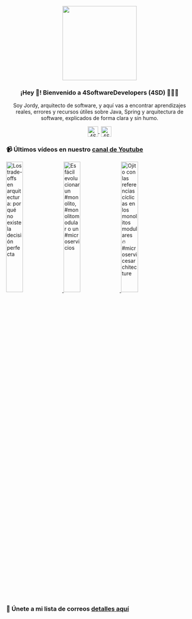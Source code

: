 <p align="center" width="300">
    <img align="center" width="200" src="https://www.4softwaredevelopers.com/assets/img/brands/icono_4SD.png" />
    <h3 align="center">¡Hey 👋! Bienvenido a 4SoftwareDevelopers (4SD) 👨🏻‍💻</h3>
 </p>
 
 <p align="center">Soy Jordy, arquitecto de software, y aquí vas a encontrar aprendizajes reales, errores y recursos útiles sobre Java, Spring y arquitectura de software, explicados de forma clara y sin humo.</p>
 <p align="center">
    <a href="https://youtube.com/4SoftwareDevelopers" target="blank" style='margin-right:4px'>
     <img align="center" src="https://cdn.jsdelivr.net/npm/simple-icons@3.0.1/icons/youtube.svg" alt="4SoftwareDevelopers" height="28px" width="28px" />
    </a>
    <a href="https://x.com/jordy_4sd" target="blank">
      <img align="center" src="https://cdn.jsdelivr.net/npm/simple-icons@3.0.1/icons/twitter.svg" alt="4SoftwareDevelopers" height="28px" width="28px" />
    </a>
 </p>
 
### 📹 Últimos vídeos en nuestro [canal de Youtube](https://youtube.com/4SoftwareDevelopers?sub_confirmation=1)

<a href='https://youtu.be/x-7_WubcfT4' target='_blank'>
    <img width='30%' src='https://img.youtube.com/vi/x-7_WubcfT4/mqdefault.jpg' alt='Los trade-offs en arquitectura: por qué no existe la decisión perfecta' title='Los trade-offs en arquitectura: por qué no existe la decisión perfecta' />
</a>

<a href='https://youtu.be/LKflG9v_1sc' target='_blank'>
    <img width='30%' src='https://img.youtube.com/vi/LKflG9v_1sc/mqdefault.jpg' alt='Es fácil evolucionar un #monolito, #monolitomodular o un #microservicios' title='Es fácil evolucionar un #monolito, #monolitomodular o un #microservicios' />
</a>

<a href='https://youtu.be/SpBEnMGpXMs' target='_blank'>
    <img width='30%' src='https://img.youtube.com/vi/SpBEnMGpXMs/mqdefault.jpg' alt='Ojito con las referencias cíclicas en los monolitos modulares 🔥 #microservicesarchitecture' title='Ojito con las referencias cíclicas en los monolitos modulares 🔥 #microservicesarchitecture' />
</a>


### 🔐 Únete a mi lista de correos [detalles aquí](https://www.4softwaredevelopers.com) 
 
